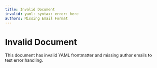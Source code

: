 ```yaml
---
title: Invalid Document
invalid: yaml: syntax: error: here
authors: Missing Email Format
---
```


# Invalid Document

This document has invalid YAML frontmatter and missing author emails to test error handling.